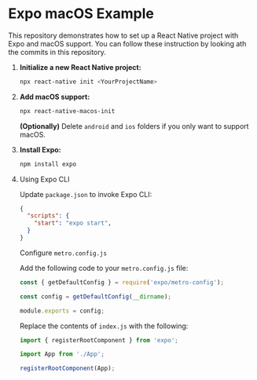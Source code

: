 # Expo macOS Example

This repository demonstrates how to set up a React Native project with Expo and macOS support. You can follow these instruction by looking ath the commits in this repository.

1. **Initialize a new React Native project:**

   ```bash
   npx react-native init <YourProjectName>
   ```

2. **Add macOS support:**

   ```bash
   npx react-native-macos-init
   ```

   **(Optionally)** Delete `android` and `ios` folders if you only want to support macOS.

4. **Install Expo:**

   ```bash
   npm install expo
   ```

5. Using Expo CLI

   Update `package.json` to invoke Expo CLI:

    ```json
    {
      "scripts": {
        "start": "expo start",
      }
    }
    ```

   Configure `metro.config.js`

   Add the following code to your `metro.config.js` file:

   ```js
   const { getDefaultConfig } = require('expo/metro-config');

   const config = getDefaultConfig(__dirname);

   module.exports = config;
   ```

   Replace the contents of `index.js` with the following:

    ```js
    import { registerRootComponent } from 'expo';

    import App from './App';

    registerRootComponent(App);
    ```